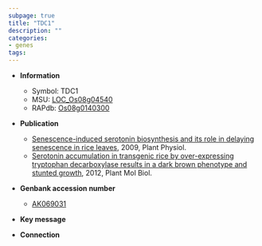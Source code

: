 ```yaml
---
subpage: true
title: "TDC1"
description: ""
categories:
- genes
tags: 
---
```


* **Information**  
    + Symbol: TDC1  
    + MSU: [LOC_Os08g04540](http://rice.plantbiology.msu.edu/cgi-bin/ORF_infopage.cgi?orf=LOC_Os08g04540)  
    + RAPdb: [Os08g0140300](http://rapdb.dna.affrc.go.jp/viewer/gbrowse_details/irgsp1?name=Os08g0140300)  

* **Publication**  
    + [Senescence-induced serotonin biosynthesis and its role in delaying senescence in rice leaves](http://www.ncbi.nlm.nih.gov/pubmed?term=Senescence-induced+serotonin+biosynthesis+and+its+role+in+delaying+senescence+in+rice+leaves%5BTitle%5D), 2009, Plant Physiol.
    + [Serotonin accumulation in transgenic rice by over-expressing tryptophan decarboxylase results in a dark brown phenotype and stunted growth](http://www.ncbi.nlm.nih.gov/pubmed?term=Serotonin+accumulation+in+transgenic+rice+by+over-expressing+tryptophan+decarboxylase+results+in+a+dark+brown+phenotype+and+stunted+growth%5BTitle%5D), 2012, Plant Mol Biol.

* **Genbank accession number**  
    + [AK069031](http://www.ncbi.nlm.nih.gov/nuccore/AK069031)

* **Key message**  

* **Connection**  



